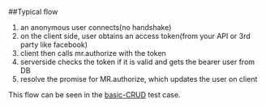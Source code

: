 ##Typical flow

1. an anonymous user connects(no handshake)
2. on the client side, user obtains an access token(from your API or 3rd party like facebook)
3. client then calls mr.authorize with the token
4. serverside checks the token if it is valid and gets the bearer user from DB
5. resolve the promise for MR.authorize, which updates the user on client

This flow can be seen in the [basic-CRUD](test/basic-CRUD.js) test case.